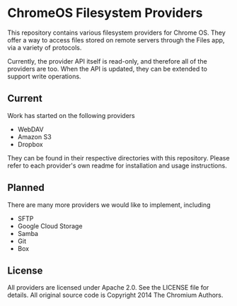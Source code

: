 # ChromeOS Filesystem Providers

This repository contains various filesystem providers for Chrome OS. They offer a way to access files stored on remote servers through the Files app, via a variety of protocols.

Currently, the provider API itself is read-only, and therefore all of the providers are too. When the API is updated, they can be extended to support write operations.

## Current

Work has started on the following providers

- WebDAV
- Amazon S3
- Dropbox

They can be found in their respective directories with this repository. Please refer to each provider's own readme for installation and usage instructions.

## Planned

There are many more providers we would like to implement, including

- SFTP
- Google Cloud Storage
- Samba
- Git
- Box

## License

All providers are licensed under Apache 2.0. See the LICENSE file for details.
All original source code is Copyright 2014 The Chromium Authors.
